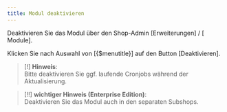 ```yaml
---
title: Modul deaktivieren
---
```


Deaktivieren Sie das Modul über den Shop-Admin [Erweiterungen] / [ Module]. 

Klicken Sie nach Auswahl von [{$menutitle}] auf den Button [Deaktivieren].


> [!] **Hinweis**:  
> Bitte deaktivieren Sie ggf. laufende Cronjobs während der Aktualisierung.

> [!!] **wichtiger Hinweis (Enterprise Edition)**:  
> Deaktivieren Sie das Modul auch in den separaten Subshops.

